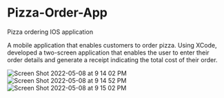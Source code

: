 # Pizza-Order-App
Pizza ordering IOS application

A mobile application that enables customers to order pizza.
Using XCode, developed a two-screen application that enables the user to enter their order details and generate a receipt indicating the total cost of their order.

![Screen Shot 2022-05-08 at 9 14 02 PM](https://user-images.githubusercontent.com/59780645/167328365-912ea4c7-9127-42fb-9931-e985934d7efe.png)
![Screen Shot 2022-05-08 at 9 14 52 PM](https://user-images.githubusercontent.com/59780645/167328583-39515c14-8fae-409a-9b27-cfbe7b7db7d9.png)
![Screen Shot 2022-05-08 at 9 15 02 PM](https://user-images.githubusercontent.com/59780645/167328594-6168006d-a2fa-4594-8589-36afd943737a.png)
